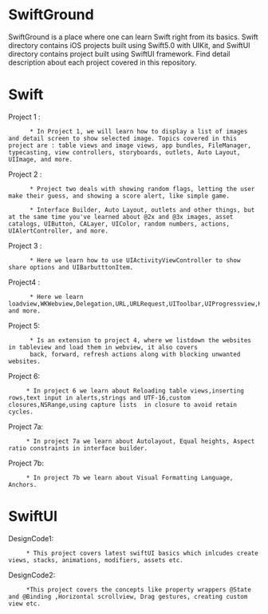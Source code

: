 # SwiftGround

SwiftGround is a place where one can learn Swift right from its basics. Swift directory contains iOS projects built using Swift5.0 with UIKit, and SwiftUI directory contains project built using SwiftUI framework. Find detail description about each project covered in this repository. 

# Swift

Project 1 : 

          * In Project 1, we will learn how to display a list of images and detail screen to show selected image. Topics covered in this project are : table views and image views, app bundles, FileManager, typecasting, view controllers, storyboards, outlets, Auto Layout, UIImage, and more.


Project 2 :

          * Project two deals with showing random flags, letting the user make their guess, and showing a score alert, like simple game. 

          * Interface Builder, Auto Layout, outlets and other things, but at the same time you've learned about @2x and @3x images, asset catalogs, UIButton, CALayer, UIColor, random numbers, actions, UIAlertController, and more.

Project 3 :

          * Here we learn how to use UIActivityViewController to show share options and UIBarbutttonItem. 

Project4 :

          * Here we learn loadview,WKWebview,Delegation,URL,URLRequest,UIToolbar,UIProgressview,KVO and more.

Project 5:

          * Is an extension to project 4, where we listdown the websites in tableview and load them in webview, it also covers 
          back, forward, refresh actions along with blocking unwanted websites. 

Project 6:

         * In project 6 we learn about Reloading table views,inserting rows,text input in alerts,strings and UTF-16,custom closures,NSRange,using capture lists  in closure to avoid retain cycles.

Project 7a:

         * In project 7a we learn about Autolayout, Equal heights, Aspect ratio constraints in interface builder. 
        
Project 7b:

         * In project 7b we learn about Visual Formatting Language, Anchors.
         
# SwiftUI

DesignCode1:

         * This project covers latest swiftUI basics which inlcudes create views, stacks, animations, modifiers, assets etc.  

DesignCode2:

         *This project covers the concepts like property wrappers @State and @Binding ,Horizontal scrollview, Drag gestures, creating custom view etc.
